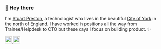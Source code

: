 ### 👋 Hey there 

I'm [Stuart Preston](https://stuartpreston.net), a technologist who lives in the beautiful [City of York](https://en.wikipedia.org/wiki/York) in the north of England. I have worked in positions all the way from Trainee/Helpdesk to CTO but these days I focus on building product. ✨


<a href="https://twitter.com/stuartpreston">
  <img alt="Stuart Preston | Twitter" width="22px" src="https://raw.githubusercontent.com/peterthehan/peterthehan/main/assets/twitter.svg" />
</a>
<a href="https://www.linkedin.com/in/stuartpreston/">
  <img alt="Stuart's LinkedIn" width="22px" src="https://raw.githubusercontent.com/peterthehan/peterthehan/main/assets/linkedin.svg" />
</a>
